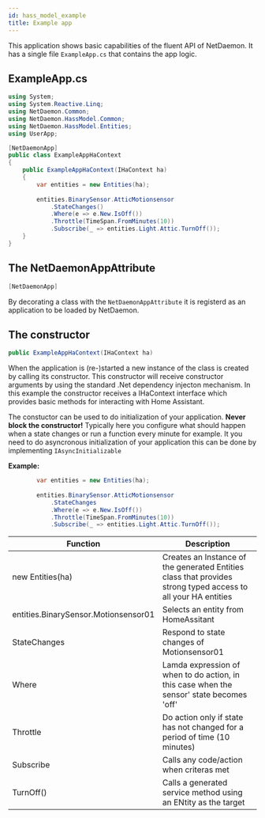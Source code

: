 ```yaml
---
id: hass_model_example
title: Example app
---
```

This application shows basic capabilities of the fluent API of NetDaemon. It has a single file  `ExampleApp.cs` that contains the app logic.

## ExampleApp.cs

```cs
using System;
using System.Reactive.Linq;
using NetDaemon.Common;
using NetDaemon.HassModel.Common;
using NetDaemon.HassModel.Entities;
using UserApp;

[NetDaemonApp]
public class ExampleAppHaContext
{
    public ExampleAppHaContext(IHaContext ha)
    {
        var entities = new Entities(ha);
        
        entities.BinarySensor.AtticMotionsensor
            .StateChanges()
            .Where(e => e.New.IsOff())
            .Throttle(TimeSpan.FromMinutes(10))
            .Subscribe(_ => entities.Light.Attic.TurnOff());
    }
}
```

## The NetDaemonAppAttribute

```cs
[NetDaemonApp]
```

By decorating a class with the `NetDaemonAppAttribute` it is registerd as an application to be loaded by NetDaemon.

## The constructor
```cs
public ExampleAppHaContext(IHaContext ha)
```

When the application is (re-)started a new instance of the class is created by calling its constructor. This constructor will receive constructor arguments by using the standard .Net dependency injecton mechanism. In this example the constructor receives a IHaContext interface which provides basic methods for interacting with Home Assistant.

The constuctor can be used to do initialization of your application. **Never block the constructor!** Typically here you configure what should happen when a state changes or run a function every minute for example. It you need to do asyncronous initialization of your application this can be done by implementing `IAsyncInitializable`

**Example:**

```cs
        var entities = new Entities(ha);
        
        entities.BinarySensor.AtticMotionsensor
            .StateChanges
            .Where(e => e.New.IsOff())
            .Throttle(TimeSpan.FromMinutes(10))
            .Subscribe(_ => entities.Light.Attic.TurnOff());
```

| Function        | Description                                                              |
| --------------- | -------------------------------------------------------------------------|
| new Entities(ha)     | Creates an Instance of the generated Entities class that provides strong typed access to all your HA entities
| entities.BinarySensor.Motionsensor01          | Selects an entity from HomeAssitant |
| StateChanges    | Respond to state changes of Motionsensor01                  |
| Where           | Lamda expression of when to do action, in this case when the sensor' state becomes 'off'
| Throttle        | Do action only if state has not changed for a period of time (10 minutes) |
| Subscribe       | Calls any code/action when criteras met                                  |
| TurnOff()       | Calls a generated service method using an ENtity as the target|
